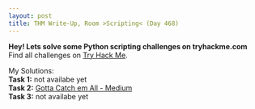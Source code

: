 ```yaml
---
layout: post
title: THM Write-Up, Room >Scripting< (Day 468)
---
```


**Hey! Lets solve some Python scripting challenges on tryhackme.com**
Find all challenges on [Try Hack Me](https://tryhackme.com/room/scripting).  

My Solutions:  
__Task 1:__ not availabe yet  
__Task 2:__ [Gotta Catch em All - Medium](https://github.com/CheeseC4k3/TryHackMe-Scripting)  
__Task 3:__ not availabe yet  
